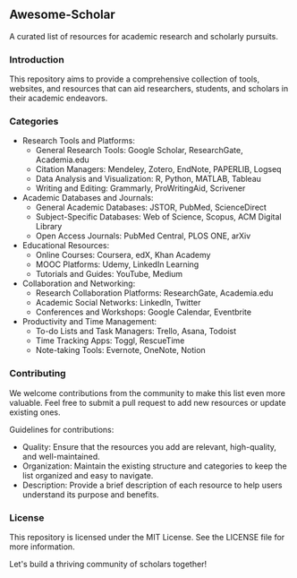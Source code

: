 Awesome-Scholar
---------------

A curated list of resources for academic research and scholarly pursuits.

### Introduction

This repository aims to provide a comprehensive collection of tools, websites, and resources that can aid researchers, students, and scholars in their academic endeavors.

### Categories

-   Research Tools and Platforms:
    -   General Research Tools: Google Scholar, ResearchGate, Academia.edu
    -   Citation Managers: Mendeley, Zotero, EndNote, PAPERLIB, Logseq
    -   Data Analysis and Visualization: R, Python, MATLAB, Tableau
    -   Writing and Editing: Grammarly, ProWritingAid, Scrivener
-   Academic Databases and Journals:
    -   General Academic Databases: JSTOR, PubMed, ScienceDirect
    -   Subject-Specific Databases: Web of Science, Scopus, ACM Digital Library
    -   Open Access Journals: PubMed Central, PLOS ONE, arXiv
-   Educational Resources:
    -   Online Courses: Coursera, edX, Khan Academy
    -   MOOC Platforms: Udemy, LinkedIn Learning
    -   Tutorials and Guides: YouTube, Medium
-   Collaboration and Networking:
    -   Research Collaboration Platforms: ResearchGate, Academia.edu
    -   Academic Social Networks: LinkedIn, Twitter
    -   Conferences and Workshops: Google Calendar, Eventbrite
-   Productivity and Time Management:
    -   To-do Lists and Task Managers: Trello, Asana, Todoist
    -   Time Tracking Apps: Toggl, RescueTime
    -   Note-taking Tools: Evernote, OneNote, Notion

### Contributing

We welcome contributions from the community to make this list even more valuable. Feel free to submit a pull request to add new resources or update existing ones.

Guidelines for contributions:

-   Quality: Ensure that the resources you add are relevant, high-quality, and well-maintained.
-   Organization: Maintain the existing structure and categories to keep the list organized and easy to navigate.
-   Description: Provide a brief description of each resource to help users understand its purpose and benefits.

### License

This repository is licensed under the MIT License. See the LICENSE file for more information.

Let's build a thriving community of scholars together!
